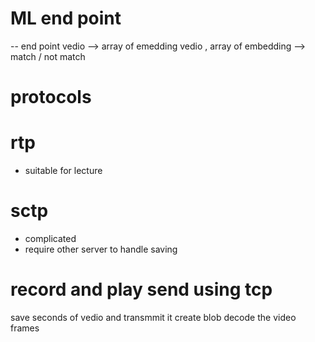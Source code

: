 # ML end point

-- end point
vedio --> array of emedding
vedio , array of embedding  --> match / not match



# protocols 

# rtp 
* suitable for lecture 
# sctp
* complicated 
* require other server to handle saving 
# record and play send using tcp
save seconds of vedio and transmmit it
create blob 
decode the video frames
